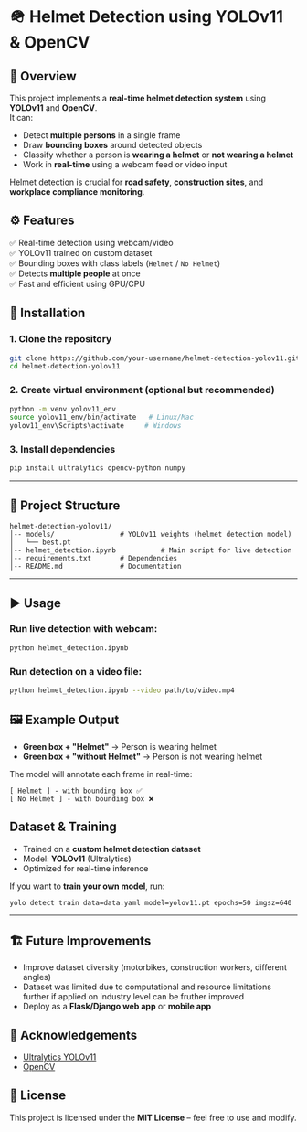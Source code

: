 # 🪖 Helmet Detection using YOLOv11 & OpenCV  

## 📌 Overview  
This project implements a **real-time helmet detection system** using **YOLOv11** and **OpenCV**.  
It can:  
- Detect **multiple persons** in a single frame  
- Draw **bounding boxes** around detected objects  
- Classify whether a person is **wearing a helmet** or **not wearing a helmet**  
- Work in **real-time** using a webcam feed or video input  

Helmet detection is crucial for **road safety**, **construction sites**, and **workplace compliance monitoring**.  


## ⚙️ Features  
✅ Real-time detection using webcam/video  
✅ YOLOv11 trained on custom dataset  
✅ Bounding boxes with class labels (`Helmet` / `No Helmet`)  
✅ Detects **multiple people** at once  
✅ Fast and efficient using GPU/CPU  



## 🚀 Installation  

### 1. Clone the repository  
```bash
git clone https://github.com/your-username/helmet-detection-yolov11.git
cd helmet-detection-yolov11
```

### 2. Create virtual environment (optional but recommended)  
```bash
python -m venv yolov11_env
source yolov11_env/bin/activate   # Linux/Mac
yolov11_env\Scripts\activate     # Windows
```

### 3. Install dependencies  
```bash
pip install ultralytics opencv-python numpy
```

---

## 📂 Project Structure  
```
helmet-detection-yolov11/
│-- models/                # YOLOv11 weights (helmet detection model)
│   └── best.pt
│-- helmet_detection.ipynb           # Main script for live detection
│-- requirements.txt       # Dependencies
│-- README.md              # Documentation
```

---

## ▶️ Usage  

### Run live detection with webcam:  
```bash
python helmet_detection.ipynb
```

### Run detection on a video file:  
```bash
python helmet_detection.ipynb --video path/to/video.mp4
```


## 🖼️ Example Output  
- **Green box + "Helmet"** → Person is wearing helmet  
- **Green box + "without Helmet"** → Person is not wearing helmet  

The model will annotate each frame in real-time:  

```
[ Helmet ] - with bounding box ✅
[ No Helmet ] - with bounding box ❌
```


## Dataset & Training  
- Trained on a **custom helmet detection dataset**  
- Model: **YOLOv11** (Ultralytics)  
- Optimized for real-time inference  

If you want to **train your own model**, run:  
```bash
yolo detect train data=data.yaml model=yolov11.pt epochs=50 imgsz=640
```

---

## 🏗️ Future Improvements  
- Improve dataset diversity (motorbikes, construction workers, different angles)  
- Dataset was limited due to computational and resource limitations further if applied on industry level can be fruther improved 
- Deploy as a **Flask/Django web app** or **mobile app**  


## 🙌 Acknowledgements  
- [Ultralytics YOLOv11](https://github.com/ultralytics/ultralytics)  
- [OpenCV](https://opencv.org/)  



## 📜 License  
This project is licensed under the **MIT License** – feel free to use and modify.  
